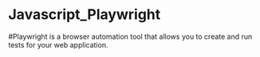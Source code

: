 # Javascript_Playwright
#Playwright is a browser automation tool that allows you to create and run tests for your web application.